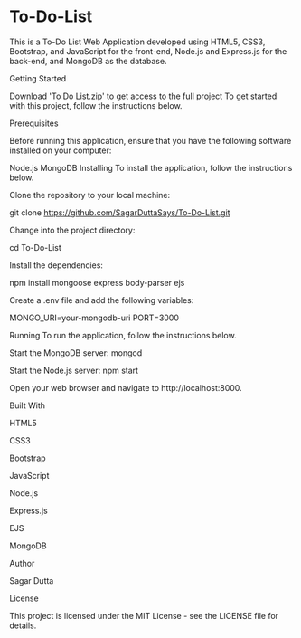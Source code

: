 # To-Do-List

This is a To-Do List Web Application developed using HTML5, CSS3, Bootstrap, and JavaScript for the front-end, Node.js and Express.js for the back-end, and MongoDB as the database.

Getting Started

Download 'To Do List.zip' to get access to the full project
To get started with this project, follow the instructions below.

Prerequisites

Before running this application, ensure that you have the following software installed on your computer:

Node.js
MongoDB
Installing
To install the application, follow the instructions below.

Clone the repository to your local machine:

git clone https://github.com/SagarDuttaSays/To-Do-List.git

Change into the project directory:

cd To-Do-List

Install the dependencies:

npm install mongoose express body-parser ejs

Create a .env file and add the following variables:

MONGO_URI=your-mongodb-uri
PORT=3000

Running
To run the application, follow the instructions below.

Start the MongoDB server:
mongod

Start the Node.js server:
npm start

Open your web browser and navigate to http://localhost:8000.

Built With

HTML5

CSS3

Bootstrap

JavaScript

Node.js

Express.js

EJS

MongoDB

Author

Sagar Dutta

License

This project is licensed under the MIT License - see the LICENSE file for details.

